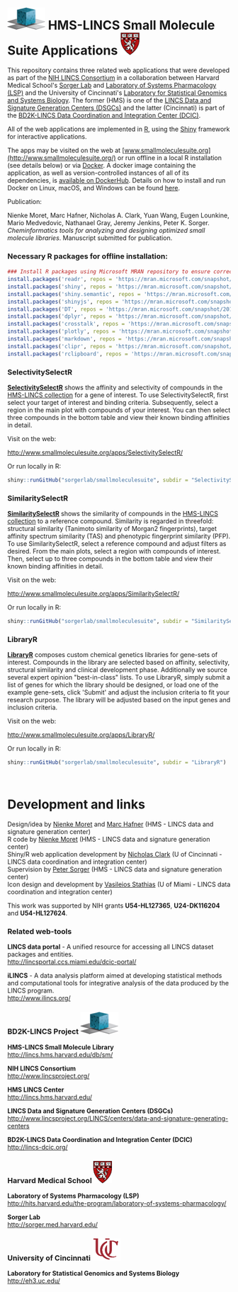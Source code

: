 # <img src="SelectivitySelectR/www/dcic.png" height = "50" width= "85" alt="LINCS DCIC"> HMS-LINCS Small Molecule Suite Applications <img src="SelectivitySelectR/www/logo_harvard_150.png" height = "50" width = "42" alt = "HMS LINCS Center">

This repository contains three related web applications that were developed as part of the [NIH LINCS Consortium](http://www.lincsproject.org/) in a collaboration between Harvard Medical School's [Sorger Lab](http://sorger.med.harvard.edu/) and [Laboratory of Systems Pharmacology (LSP)](http://hits.harvard.edu/the-program/laboratory-of-systems-pharmacology/about/) and the University of Cincinnati's [Laboratory for Statistical Genomics and Systems Biology](http://eh3.uc.edu/). The former (HMS) is one of the [LINCS Data and Signature Generation Centers (DSGCs)](http://www.lincsproject.org/LINCS/centers/data-and-signature-generating-centers) and the latter (Cincinnati) is part of the [BD2K-LINCS Data Coordination and Integration Center (DCIC)](http://lincs-dcic.org/). 

All of the web applications are implemented in [R](https://www.r-project.org/), using the [Shiny](https://shiny.rstudio.com/) framework for interactive applications.

The apps may be visited on the web at [www.smallmoleculesuite.org](http://www.smallmoleculesuite.org/) or run offline in a local R installation (see details below) or via [Docker](https://www.docker.com/). A docker image containing the application, as well as version-controlled instances of all of its dependencies, is [available on DockerHub](https://hub.docker.com/r/ucbd2k/smallmoleculesuite/). Details on how to install and run Docker on Linux, macOS, and Windows can be found [here](https://docs.docker.com/get-started/#docker-concepts).

Publication:

Nienke Moret, Marc Hafner, Nicholas A. Clark, Yuan Wang, Eugen Lounkine, Mario Medvedovic, Nathanael Gray, Jeremy Jenkins, Peter K. Sorger. *Cheminformatics tools for analyzing and designing optimized small molecule libraries*. Manuscript submitted for publication.

### Necessary R packages for offline installation:

```r
### Install R packages using Microsoft MRAN repository to ensure correct version
install.packages('readr', repos = 'https://mran.microsoft.com/snapshot/2017-11-28')
install.packages('shiny', repos = 'https://mran.microsoft.com/snapshot/2017-11-28')
install.packages('shiny.semantic', repos = 'https://mran.microsoft.com/snapshot/2017-11-28')
install.packages('shinyjs', repos = 'https://mran.microsoft.com/snapshot/2017-11-28')
install.packages('DT', repos = 'https://mran.microsoft.com/snapshot/2017-11-28')
install.packages('dplyr', repos = 'https://mran.microsoft.com/snapshot/2017-11-28')
install.packages('crosstalk', repos = 'https://mran.microsoft.com/snapshot/2017-11-28')
install.packages('plotly', repos = 'https://mran.microsoft.com/snapshot/2017-11-28')
install.packages('markdown', repos = 'https://mran.microsoft.com/snapshot/2017-11-28')
install.packages('clipr', repos = 'https://mran.microsoft.com/snapshot/2017-11-28')
install.packages('rclipboard', repos = 'https://mran.microsoft.com/snapshot/2017-11-28')
```

### SelectivitySelectR

<p><b><a href = "http://www.smallmoleculesuite.org/apps/SelectivitySelectR/">SelectivitySelectR</a></b> shows the affinity and selectivity of compounds in the <a href = "http://lincs.hms.harvard.edu/db/sm/">HMS-LINCS collection</a> for a gene of interest. To use SelectivitySelectR, first select your target of interest and binding criteria. Subsequently, select a region in the main plot with compounds of your interest. You can then select three compounds in the bottom table and view their known binding affinities in detail.</p>

Visit on the web:

http://www.smallmoleculesuite.org/apps/SelectivitySelectR/

Or run locally in R:

```r
shiny::runGitHub("sorgerlab/smallmoleculesuite", subdir = "SelectivitySelectR")
```

### SimilaritySelectR

<p><b><a href = "http://www.smallmoleculesuite.org/apps/SimilaritySelectR/">SimilaritySelectR</a></b> shows the similarity of compounds in the <a href = "http://lincs.hms.harvard.edu/db/sm/">HMS-LINCS collection</a> to a reference compound. Similarity is regarded in threefold: structural similarity (Tanimoto similarity of Morgan2 fingerprints), target affinity spectrum similarity (TAS) and phenotypic fingerprint similarity (PFP). To use SimilaritySelectR, select a reference compound and adjust filters as desired. From the main plots, select a region with compounds of interest. Then, select up to three compounds in the bottom table and view their known binding affinities in detail.</p>

Visit on the web:

http://www.smallmoleculesuite.org/apps/SimilaritySelectR/

Or run locally in R:

```r
shiny::runGitHub("sorgerlab/smallmoleculesuite", subdir = "SimilaritySelectR")
```

### LibraryR

<p><b><a href = "http://www.smallmoleculesuite.org/apps/LibraryR/">LibraryR</a></b> composes custom chemical genetics libraries for gene-sets of interest. Compounds in the library are selected based on affinity, selectivity, structural similarity and clinical development phase. Additionally we source several expert opinion "best-in-class" lists. To use LibraryR, simply submit a list of genes for which the library should be designed, or load one of the example gene-sets, click 'Submit' and adjust the inclusion criteria to fit your research purpose. The library will be adjusted based on the input genes and inclusion criteria.
</p>

Visit on the web:

http://www.smallmoleculesuite.org/apps/LibraryR/

Or run locally in R:

```r
shiny::runGitHub("sorgerlab/smallmoleculesuite", subdir = "LibraryR")
```
<br>

# Development and links

Design/idea by [Nienke Moret](https://scholar.harvard.edu/nienkemoret) and [Marc Hafner](https://scholar.harvard.edu/hafner) (HMS - LINCS data and signature generation center)<br>
R code by [Nienke Moret](https://scholar.harvard.edu/nienkemoret) (HMS - LINCS data and signature generation center)<br>
Shiny/R web application development by [Nicholas Clark](https://github.com/NicholasClark) (U of Cincinnati - LINCS data coordination and integration center)<br>
Supervision by [Peter Sorger](https://sorger.med.harvard.edu/people/peter-sorger-phd/) (HMS - LINCS data and signature generation center)<br>
Icon design and development by [Vasileios Stathias](http://ccs.miami.edu/team_member/vasileios-vas-stathias/) (U of Miami - LINCS data coordination and integration center)

This work was supported by NIH grants **U54-HL127365**, **U24-DK116204** and **U54-HL127624**.

### Related web-tools

**LINCS data portal** - A unified resource for accessing all LINCS dataset packages and entities.
<br>http://lincsportal.ccs.miami.edu/dcic-portal/

**iLINCS** - A data analysis platform aimed at developing statistical methods and computational tools for integrative analysis of the data produced by the LINCS program.
<br>http://www.ilincs.org/


### BD2K-LINCS Project <img src="SelectivitySelectR/www/dcic.png" height = "50" width= "85" alt="BD2K-LINCS">

**HMS-LINCS Small Molecule Library**<br>http://lincs.hms.harvard.edu/db/sm/

**NIH LINCS Consortium**<br>http://www.lincsproject.org/

**HMS LINCS Center**<br>http://lincs.hms.harvard.edu/

**LINCS Data and Signature Generation Centers (DSGCs)**<br>http://www.lincsproject.org/LINCS/centers/data-and-signature-generating-centers

**BD2K-LINCS Data Coordination and Integration Center (DCIC)**<br>http://lincs-dcic.org/

### Harvard Medical School <img src="SelectivitySelectR/www/logo_harvard_150.png" height = "50" width = "42" alt = "Harvard Medical School">
**Laboratory of Systems Pharmacology (LSP)**<br>http://hits.harvard.edu/the-program/laboratory-of-systems-pharmacology/

**Sorger Lab**<br>http://sorger.med.harvard.edu/

### University of Cincinnati <img src="hms_small_mol/www/uc_logo_crop.png" height = "50" width ="64"  alt = "University of Cincinnati">

**Laboratory for Statistical Genomics and Systems Biology**<br>http://eh3.uc.edu/